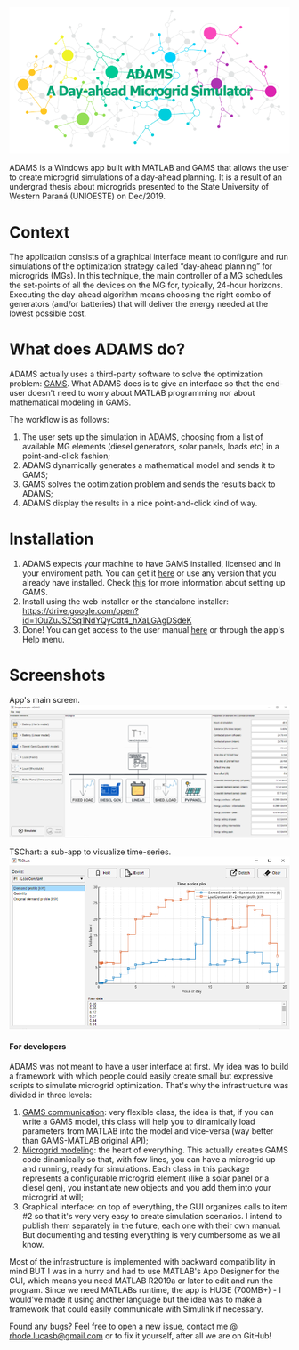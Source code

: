 ![ADAMS splash screen](ADAMS_en/figures/splash.png)

ADAMS is a Windows app built with MATLAB and GAMS that allows the user to create microgrid simulations of a day-ahead planning. It is a result of an undergrad thesis about microgrids presented to the State University of Western Paraná (UNIOESTE) on Dec/2019.

# Context
The application consists of a graphical interface meant to configure and run simulations of the optimization strategy called “day-ahead planning” for microgrids (MGs). In this technique, the main controller of a MG schedules the set-points of all the devices on the MG for, typically, 24-hour horizons. Executing the day-ahead algorithm means choosing the right combo of generators (and/or batteries) that will deliver the energy needed at the lowest possible cost.

# What does ADAMS do?
ADAMS actually uses a third-party software to solve the optimization problem: [GAMS](https://www.gams.com/products/introduction/). What ADAMS does is to give an interface so that the end-user doesn't need to worry about MATLAB programming nor about mathematical modeling in GAMS.

The workflow is as follows:
1. The user sets up the simulation in ADAMS, choosing from a list of available MG elements (diesel generators, solar panels, loads etc) in a point-and-click fashion;
1. ADAMS dynamically generates a mathematical model and sends it to GAMS;
1. GAMS solves the optimization problem and sends the results back to ADAMS;
1. ADAMS display the results in a nice point-and-click kind of way.

# Installation
1. ADAMS expects your machine to have GAMS installed, licensed and in your enviroment path. You can get it [here](GAMS/gams_license.md) or use any version that you already have installed. Check [this](GAMS/README.md) for more information about setting up GAMS.
1. Install using the web installer or the standalone installer: https://drive.google.com/open?id=1OuZuJSZSq1NdYQyCdt4_hXaLGAgDSdeK
1. Done! You can get access to the user manual [here](USER_MANUAL.pdf) or through the app's Help menu.

# Screenshots
App's main screen.
![Main screen](ADAMS_en/figures/ss1.png)

TSChart: a sub-app to visualize time-series.
![Main screen](ADAMS_en/figures/ss2.png)

#### For developers

ADAMS was not meant to have a user interface at first. My idea was to build a framework with which people could easily create small but expressive scripts to simulate microgrid optimization. That's why the infrastructure was divided in three levels:

1. [GAMS communication](pgeec_lib/+gams/GAMSModel.m): very flexible class, the idea is that, if you can write a GAMS model, this class will help you to dinamically load parameters from MATLAB into the model and vice-versa (way better than GAMS-MATLAB original API);
1. [Microgrid modeling](pgeec_lib/+microgrid_model): the heart of everything. This actually creates GAMS code dinamically so that, with few lines, you can have a microgrid up and running, ready for simulations. Each class in this package represents a configurable microgrid element (like a solar panel or a diesel gen), you instantiate new objects and you add them into your microgrid at will;
1. Graphical interface: on top of everything, the GUI organizes calls to item #2 so that it's very very easy to create simulation scenarios.
I intend to publish them separately in the future, each one with their own manual. But documenting and testing everything is very cumbersome as we all know.

Most of the infrastructure is implemented with backward compatibility in mind BUT I was in a hurry and had to use MATLAB's App Designer for the GUI, which means you need MATLAB R2019a or later to edit and run the program.
Since we need MATLABs runtime, the app is HUGE (700MB+) - I would've made it using another language but the idea was to make a framework that could easily communicate with Simulink if necessary.

Found any bugs? Feel free to open a new issue, contact me @ rhode.lucasb@gmail.com or to fix it yourself, after all we are on GitHub!

